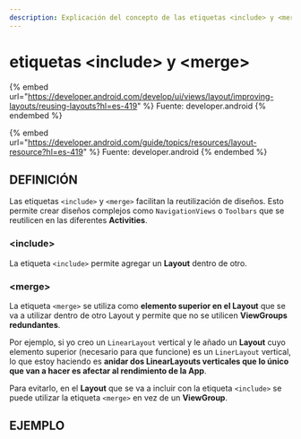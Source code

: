 ```yaml
---
description: Explicación del concepto de las etiquetas <include> y <merge>
---
```


# etiquetas \<include> y \<merge>

{% embed url="https://developer.android.com/develop/ui/views/layout/improving-layouts/reusing-layouts?hl=es-419" %}
Fuente: developer.android
{% endembed %}

{% embed url="https://developer.android.com/guide/topics/resources/layout-resource?hl=es-419" %}
Fuente: developer.android
{% endembed %}

## DEFINICIÓN

Las etiquetas `<include>` y `<merge>` facilitan la reutilización de diseños. Esto permite crear diseños complejos como `NavigationViews` o `Toolbars` que se reutilicen en las diferentes **Activities**.

### \<include>

La etiqueta `<include>` permite agregar un **Layout** dentro de otro.&#x20;

### \<merge>

La etiqueta `<merge>` se utiliza como **elemento superior en el Layout** que se va a utilizar dentro de otro Layout y permite que no se utilicen **ViewGroups redundantes**.

Por ejemplo, si yo creo un `LinearLayout` vertical y le añado un **Layout** cuyo elemento superior (necesario para que funcione) es un `LinerLayout` vertical, lo que estoy haciendo es **anidar dos LinearLayouts verticales que lo único que van a hacer es afectar al rendimiento de la App**.

Para evitarlo, en el **Layout** que se va a incluir con la etiqueta `<include>` se puede utilizar la etiqueta `<merge>` en vez de un **ViewGroup**.

## EJEMPLO

